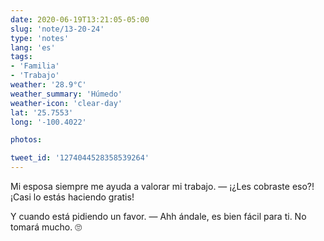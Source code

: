 ```yaml
---
date: 2020-06-19T13:21:05-05:00
slug: 'note/13-20-24'
type: 'notes'
lang: 'es'
tags:
- 'Familia'
- 'Trabajo'
weather: '28.9°C'
weather_summary: 'Húmedo'
weather-icon: 'clear-day'
lat: '25.7553'
long: '-100.4022'

photos:

tweet_id: '1274044528358539264'
---
```

Mi esposa siempre me ayuda a valorar mi trabajo. 
— ¡¿Les cobraste eso?! ¡Casi lo estás haciendo gratis!

Y cuando está pidiendo un favor. 
— Ahh ándale, es bien fácil para ti. No tomará mucho. 
🙄  